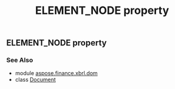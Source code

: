 ﻿---
title: ELEMENT_NODE property
second_title: Aspose.Finance for Python via .NET API References
description: 
type: docs
weight: 90
url: /python-net/aspose.finance.xbrl.dom/document/element_node/
is_root: false
---

## ELEMENT_NODE property


### See Also
* module [aspose.finance.xbrl.dom](../../)
* class [Document](/finance/python-net/aspose.finance.xbrl.dom/document)
